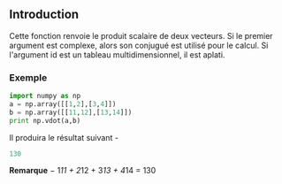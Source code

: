 ## Introduction

Cette fonction renvoie le produit scalaire de deux vecteurs. Si le premier argument est complexe, alors son conjugué est utilisé pour le calcul. Si l'argument id est un tableau multidimensionnel, il est aplati.

### Exemple

```python
import numpy as np 
a = np.array([[1,2],[3,4]]) 
b = np.array([[11,12],[13,14]]) 
print np.vdot(a,b)
```

Il produira le résultat suivant -

```python
130
```

__Remarque__ − 1*11 + 2*12 + 3*13 + 4*14 = 130